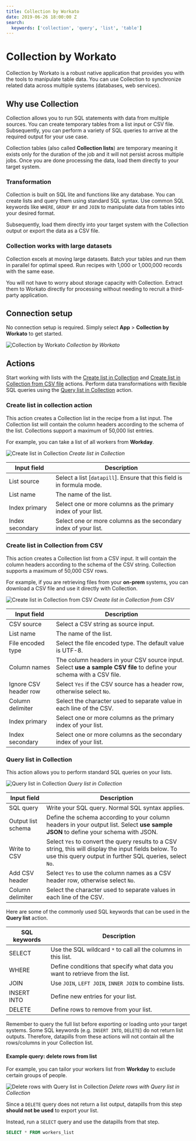 ```yaml
---
title: Collection by Workato
date: 2019-06-26 18:00:00 Z
search:
  keywords: ['collection', 'query', 'list', 'table']
---
```


# Collection by Workato
Collection by Workato is a robust native application that provides you with the tools to manipulate table data. You can use Collection to synchronize related data across multiple systems (databases, web services).

## Why use Collection
Collection allows you to run SQL statements with data from multiple sources. You can create temporary tables from a list input or CSV file. Subsequently, you can perform a variety of SQL queries to arrive at the required output for your use case.

Collection tables (also called **Collection lists**) are temporary meaning it exists only for the duration of the job and it will not persist across multiple jobs. Once you are done processing the data, load them directly to your target system.

### Transformation
Collection is built on SQL lite and functions like any database. You can create lists and query them using standard SQL syntax. Use common SQL keywords like `WHERE`, `GROUP BY` and `JOIN` to manipulate data from tables into your desired format.

Subsequently, load them directly into your target system with the Collection output or export the data as a CSV file.

### Collection works with large datasets
Collection excels at moving large datasets. Batch your tables and run them in parallel for optimal speed. Run recipes with 1,000 or 1,000,000 records with the same ease.

You will not have to worry about storage capacity with Collection. Extract them to Workato directly for processing without needing to recruit a third-party application.

## Connection setup
No connection setup is required. Simply select **App** > **Collection by Workato** to get started.

![Collection by Workato](~@img//features/collection/collection-by-workato.png)
*Collection by Workato*

## Actions
Start working with lists with the [Create list in Collection](#create-list-in-collection-action) and [Create list in Collection from CSV file](#create-list-in-collection-from-csv) actions. Perform data transformations with flexible SQL queries using the [Query list in Collection](#query-list-in-collection) action.

### Create list in collection action
This action creates a Collection list in the recipe from a list input. The Collection list will contain the column headers according to the schema of the list. Collections support a maximum of 50,000 list entries.

For example, you can take a list of all workers from **Workday**.

![Create list in Collection](~@img/features/collection/create-list-in-collection.png)
*Create list in Collection*

| Input field     | Description                                                            |
| --------------- | ---------------------------------------------------------------------- |
| List source     | Select a list [`datapill`]. Ensure that this field is in formula mode. |
| List name       | The name of the list.                                                  |
| Index primary   | Select one or more columns as the primary index of your list.          |
| Index secondary | Select one or more columns as the secondary index of your list.        |

### Create list in Collection from CSV
This action creates a Collection list from a CSV input. It will contain the column headers according to the schema of the CSV string. Collection supports a maximum of 50,000 CSV rows.

For example, if you are retrieving files from your **on-prem** systems, you can download a CSV file and use it directly with Collection.

![Create list in Collection from CSV](~@img/features/collection/create-list-in-collection-from-csv.png)
*Create list in Collection from CSV*

| Input field           | Description                                                                 |
| --------------------- | --------------------------------------------------------------------------- |
| CSV source            | Select a CSV string as source input.                                        |
| List name             | The name of the list.                                                       |
| File encoded type     | Select the file encoded type. The default value is UTF-8.                   |
| Column names          | The column headers in your CSV source input. Select **use a sample CSV file** to define your schema with a CSV file. |
| Ignore CSV header row | Select `Yes` if the CSV source has a header row, otherwise select `No`.     |
| Column delimiter      | Select the character used to separate value in each line of the CSV.        |
| Index primary         | Select one or more columns as the primary index of your list.               |
| Index secondary       | Select one or more columns as the secondary index of your list.             |

### Query list in Collection
This action allows you to perform standard SQL queries on your lists.

![Query list in Collection](~@img/features/collection/query-list-in-collection.png)
*Query list in Collection*

| Input field        | Description                                                                      |
| ------------------ | -------------------------------------------------------------------------------- |
| SQL query          | Write your SQL query. Normal SQL syntax applies.                                 |
| Output list schema | Define the schema according to your column headers in your output list. Select **use sample JSON** to define your schema with JSON. |
| Write to CSV       | Select `Yes` to convert the query results to a CSV string, this will display the input fields below. To use this query output in further SQL queries, select `No`. |
| Add CSV header     | Select `Yes` to use the column names as a CSV header row, otherwise select `No`. |
| Column delimiter   | Select the character used to separate values in each line of the CSV.            |

Here are some of the commonly used SQL keywords that can be used in the **Query list** action.

| SQL keywords | Description                                                                  |
| ------------ | ---------------------------------------------------------------------------- |
| SELECT       | Use the SQL wildcard `*` to call all the columns in this list.               |
| WHERE        | Define conditions that specify what data you want to retrieve from the list. |
| JOIN         | Use `JOIN`, `LEFT JOIN`, `INNER JOIN` to combine lists.                      |
| INSERT INTO  | Define new entries for your list.                                            |
| DELETE       | Define rows to remove from your list.                                        |

Remember to query the full list before exporting or loading unto your target systems. Some SQL keywords (e.g. `INSERT INTO`, `DELETE`) do not return list outputs. Therefore, datapills from these actions will not contain all the rows/columns in your Collection list.

#### Example query: delete rows from list
For example, you can tailor your workers list from **Workday** to exclude certain groups of people.

![Delete rows with Query list in Collection](~@img/features/collection/query-list-in-collection-delete.png)
*Delete rows with Query list in Collection*

Since a `DELETE` query does not return a list output, datapills from this step **should not be used** to export your list.

Instead, run a `SELECT` query and use the datapills from that step.
```SQL
SELECT * FROM workers_list
```

